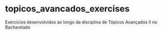 topicos_avancados_exercises
===========================

Exercícios desenvolvidos ao longo da disciplina de Tópicos Avançados II no Bacharelado